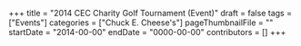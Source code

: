+++
title = "2014 CEC Charity Golf Tournament (Event)"
draft = false
tags = ["Events"]
categories = ["Chuck E. Cheese's"]
pageThumbnailFile = ""
startDate = "2014-00-00"
endDate = "0000-00-00"
contributors = []
+++
